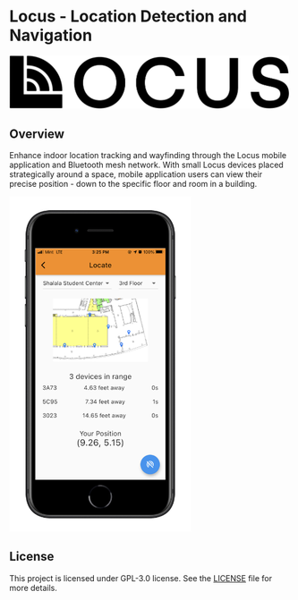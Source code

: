 # Locus - Location Detection and Navigation

<img src="assets/logo/locus_transparent.png" width="500">

## Overview

Enhance indoor location tracking and wayfinding through the Locus mobile application and Bluetooth mesh network. 
With small Locus devices placed strategically around a space, mobile application users can view their precise position - down to the specific floor and room in a building.

<img src="images/locate_screenshot_phone_frame.png" height="600">

## License

This project is licensed under GPL-3.0 license. See the [LICENSE](LICENSE) file for more details.
